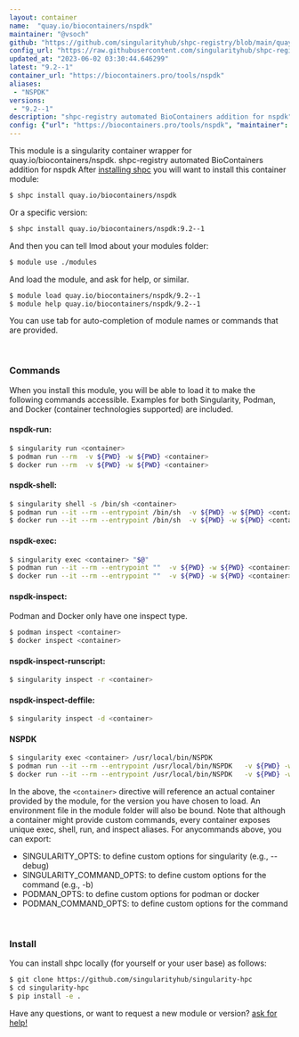 ```yaml
---
layout: container
name:  "quay.io/biocontainers/nspdk"
maintainer: "@vsoch"
github: "https://github.com/singularityhub/shpc-registry/blob/main/quay.io/biocontainers/nspdk/container.yaml"
config_url: "https://raw.githubusercontent.com/singularityhub/shpc-registry/main/quay.io/biocontainers/nspdk/container.yaml"
updated_at: "2023-06-02 03:30:44.646299"
latest: "9.2--1"
container_url: "https://biocontainers.pro/tools/nspdk"
aliases:
 - "NSPDK"
versions:
 - "9.2--1"
description: "shpc-registry automated BioContainers addition for nspdk"
config: {"url": "https://biocontainers.pro/tools/nspdk", "maintainer": "@vsoch", "description": "shpc-registry automated BioContainers addition for nspdk", "latest": {"9.2--1": "sha256:441c872af894e01a3f5a241d1b550bf3e85c1e79c672411586d365df37f321cf"}, "tags": {"9.2--1": "sha256:441c872af894e01a3f5a241d1b550bf3e85c1e79c672411586d365df37f321cf"}, "docker": "quay.io/biocontainers/nspdk", "aliases": {"NSPDK": "/usr/local/bin/NSPDK"}}
---
```


This module is a singularity container wrapper for quay.io/biocontainers/nspdk.
shpc-registry automated BioContainers addition for nspdk
After [installing shpc](#install) you will want to install this container module:


```bash
$ shpc install quay.io/biocontainers/nspdk
```

Or a specific version:

```bash
$ shpc install quay.io/biocontainers/nspdk:9.2--1
```

And then you can tell lmod about your modules folder:

```bash
$ module use ./modules
```

And load the module, and ask for help, or similar.

```bash
$ module load quay.io/biocontainers/nspdk/9.2--1
$ module help quay.io/biocontainers/nspdk/9.2--1
```

You can use tab for auto-completion of module names or commands that are provided.

<br>

### Commands

When you install this module, you will be able to load it to make the following commands accessible.
Examples for both Singularity, Podman, and Docker (container technologies supported) are included.

#### nspdk-run:

```bash
$ singularity run <container>
$ podman run --rm  -v ${PWD} -w ${PWD} <container>
$ docker run --rm  -v ${PWD} -w ${PWD} <container>
```

#### nspdk-shell:

```bash
$ singularity shell -s /bin/sh <container>
$ podman run --it --rm --entrypoint /bin/sh  -v ${PWD} -w ${PWD} <container>
$ docker run --it --rm --entrypoint /bin/sh  -v ${PWD} -w ${PWD} <container>
```

#### nspdk-exec:

```bash
$ singularity exec <container> "$@"
$ podman run --it --rm --entrypoint ""  -v ${PWD} -w ${PWD} <container> "$@"
$ docker run --it --rm --entrypoint ""  -v ${PWD} -w ${PWD} <container> "$@"
```

#### nspdk-inspect:

Podman and Docker only have one inspect type.

```bash
$ podman inspect <container>
$ docker inspect <container>
```

#### nspdk-inspect-runscript:

```bash
$ singularity inspect -r <container>
```

#### nspdk-inspect-deffile:

```bash
$ singularity inspect -d <container>
```


#### NSPDK

```bash
$ singularity exec <container> /usr/local/bin/NSPDK
$ podman run --it --rm --entrypoint /usr/local/bin/NSPDK   -v ${PWD} -w ${PWD} <container> -c " $@"
$ docker run --it --rm --entrypoint /usr/local/bin/NSPDK   -v ${PWD} -w ${PWD} <container> -c " $@"
```



In the above, the `<container>` directive will reference an actual container provided
by the module, for the version you have chosen to load. An environment file in the
module folder will also be bound. Note that although a container
might provide custom commands, every container exposes unique exec, shell, run, and
inspect aliases. For anycommands above, you can export:

 - SINGULARITY_OPTS: to define custom options for singularity (e.g., --debug)
 - SINGULARITY_COMMAND_OPTS: to define custom options for the command (e.g., -b)
 - PODMAN_OPTS: to define custom options for podman or docker
 - PODMAN_COMMAND_OPTS: to define custom options for the command

<br>

### Install

You can install shpc locally (for yourself or your user base) as follows:

```bash
$ git clone https://github.com/singularityhub/singularity-hpc
$ cd singularity-hpc
$ pip install -e .
```

Have any questions, or want to request a new module or version? [ask for help!](https://github.com/singularityhub/singularity-hpc/issues)